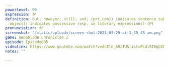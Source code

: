 ```yaml
---
powerlevel: 90
expression: が
definition: but; however; still; and; (prt,conj) indicates sentence subject (occasionally
  object); indicates possessive (esp. in literary expressions) (P)
pronunciation: が
screenshot: "/static/uploads/screen-shot-2021-03-29-at-1-45-43-am.png"
game: Xenoblade Chronicles 2
episode: Episode005
videolink: https://www.youtube.com/watch?v=dnIln_ARzTU&list=PLUiSI6qGVDKsXmMW0GnjV--kUTLhsKN-K&index=8
notes: ''

---
```

